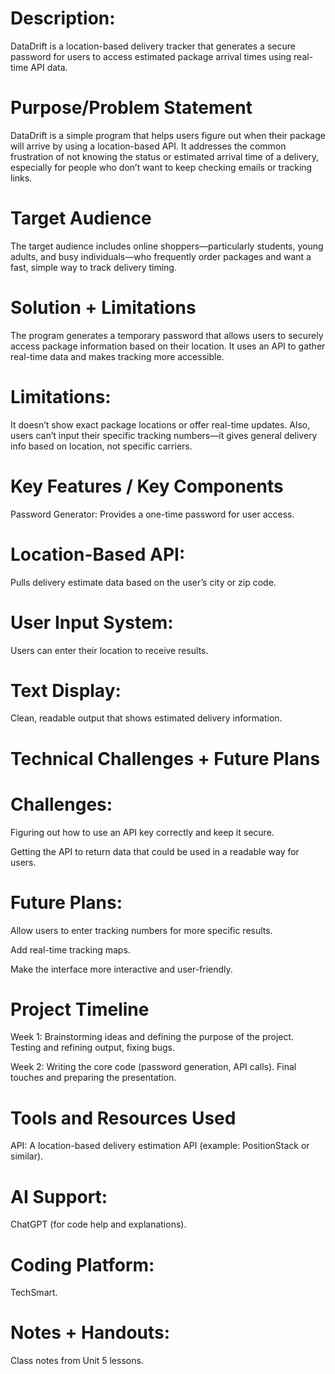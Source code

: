 # Description: 
DataDrift is a location-based delivery tracker that generates a secure password for users to access estimated package arrival times using real-time API data.

# Purpose/Problem Statement
DataDrift is a simple program that helps users figure out when their package will arrive by using a location-based API. It addresses the common frustration of not knowing the status or estimated arrival time of a delivery, especially for people who don’t want to keep checking emails or tracking links.

# Target Audience
The target audience includes online shoppers—particularly students, young adults, and busy individuals—who frequently order packages and want a fast, simple way to track delivery timing.

# Solution + Limitations
The program generates a temporary password that allows users to securely access package information based on their location. It uses an API to gather real-time data and makes tracking more accessible.
# Limitations: 
It doesn’t show exact package locations or offer real-time updates. Also, users can’t input their specific tracking numbers—it gives general delivery info based on location, not specific carriers.

# Key Features / Key Components
Password Generator: Provides a one-time password for user access.

# Location-Based API: 
Pulls delivery estimate data based on the user’s city or zip code.

# User Input System: 
Users can enter their location to receive results.

# Text Display:
Clean, readable output that shows estimated delivery information.

# Technical Challenges + Future Plans
# Challenges:

Figuring out how to use an API key correctly and keep it secure.

Getting the API to return data that could be used in a readable way for users.

# Future Plans:

Allow users to enter tracking numbers for more specific results.

Add real-time tracking maps.

Make the interface more interactive and user-friendly.

# Project Timeline
Week 1: Brainstorming ideas and defining the purpose of the project. Testing and refining output, fixing bugs.

Week 2: Writing the core code (password generation, API calls). Final touches and preparing the presentation.

# Tools and Resources Used
API: A location-based delivery estimation API (example: PositionStack or similar).

# AI Support: 
ChatGPT (for code help and explanations).

# Coding Platform: 
TechSmart.

# Notes + Handouts: 
Class notes from Unit 5 lessons.
